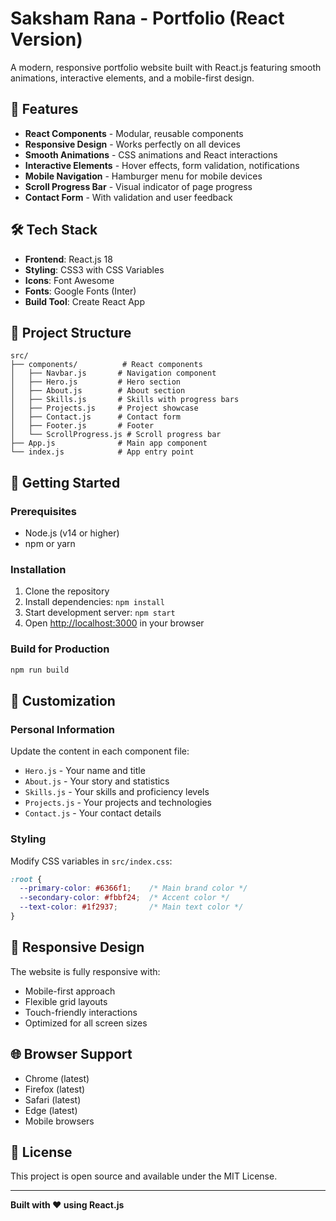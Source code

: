 # Saksham Rana - Portfolio (React Version)

A modern, responsive portfolio website built with React.js featuring smooth animations, interactive elements, and a mobile-first design.

## 🚀 Features

- **React Components** - Modular, reusable components
- **Responsive Design** - Works perfectly on all devices
- **Smooth Animations** - CSS animations and React interactions
- **Interactive Elements** - Hover effects, form validation, notifications
- **Mobile Navigation** - Hamburger menu for mobile devices
- **Scroll Progress Bar** - Visual indicator of page progress
- **Contact Form** - With validation and user feedback

## 🛠️ Tech Stack

- **Frontend**: React.js 18
- **Styling**: CSS3 with CSS Variables
- **Icons**: Font Awesome
- **Fonts**: Google Fonts (Inter)
- **Build Tool**: Create React App

## 📁 Project Structure

```
src/
├── components/          # React components
│   ├── Navbar.js       # Navigation component
│   ├── Hero.js         # Hero section
│   ├── About.js        # About section
│   ├── Skills.js       # Skills with progress bars
│   ├── Projects.js     # Project showcase
│   ├── Contact.js      # Contact form
│   ├── Footer.js       # Footer
│   └── ScrollProgress.js # Scroll progress bar
├── App.js              # Main app component
└── index.js            # App entry point
```

## 🚀 Getting Started

### Prerequisites
- Node.js (v14 or higher)
- npm or yarn

### Installation
1. Clone the repository
2. Install dependencies: `npm install`
3. Start development server: `npm start`
4. Open [http://localhost:3000](http://localhost:3000) in your browser

### Build for Production
```bash
npm run build
```

## 🎨 Customization

### Personal Information
Update the content in each component file:
- `Hero.js` - Your name and title
- `About.js` - Your story and statistics
- `Skills.js` - Your skills and proficiency levels
- `Projects.js` - Your projects and technologies
- `Contact.js` - Your contact details

### Styling
Modify CSS variables in `src/index.css`:
```css
:root {
  --primary-color: #6366f1;    /* Main brand color */
  --secondary-color: #fbbf24;  /* Accent color */
  --text-color: #1f2937;       /* Main text color */
}
```

## 📱 Responsive Design

The website is fully responsive with:
- Mobile-first approach
- Flexible grid layouts
- Touch-friendly interactions
- Optimized for all screen sizes

## 🌐 Browser Support

- Chrome (latest)
- Firefox (latest)
- Safari (latest)
- Edge (latest)
- Mobile browsers

## 📄 License

This project is open source and available under the MIT License.

---

**Built with ❤️ using React.js**
